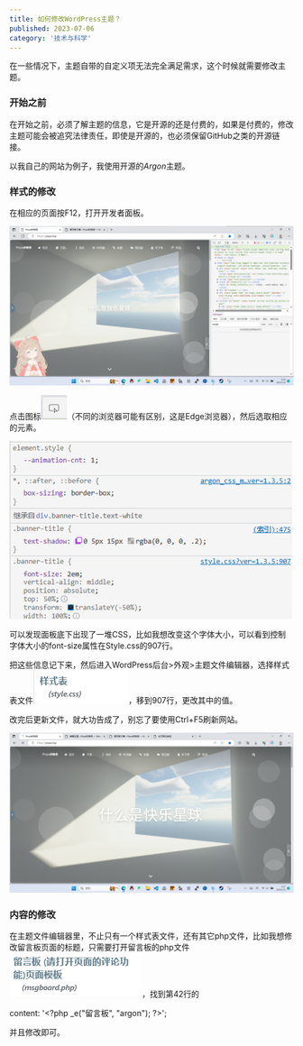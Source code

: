 ```yaml
---
title: 如何修改WordPress主题？
published: 2023-07-06
category: '技术与科学'
---
```


在一些情况下，主题自带的自定义项无法完全满足需求，这个时候就需要修改主题。

### 开始之前

在开始之前，必须了解主题的信息，它是开源的还是付费的，如果是付费的，修改主题可能会被追究法律责任，即使是开源的，也必须保留GitHub之类的开源链接。

以我自己的网站为例子，我使用开源的*Argon*主题。

### 样式的修改

在相应的页面按F12，打开开发者面板。

![](images/屏幕截图-2023-07-06-090656-1024x576.png)

点击图标![](images/屏幕截图-2023-07-06-091021.png)（不同的浏览器可能有区别，这是Edge浏览器），然后选取相应的元素。

![](images/屏幕截图-2023-07-06-091401.png)

可以发现面板底下出现了一堆CSS，比如我想改变这个字体大小，可以看到控制字体大小的font-size属性在Style.css的907行。

把这些信息记下来，然后进入WordPress后台>外观>主题文件编辑器，选择样式表文件![](images/屏幕截图-2023-07-06-092037.png)，移到907行，更改其中的值。

改完后更新文件，就大功告成了，别忘了要使用Ctrl+F5刷新网站。

![](images/屏幕截图-2023-07-06-092713-1024x576.png)

### 内容的修改

在主题文件编辑器里，不止只有一个样式表文件，还有其它php文件，比如我想修改留言板页面的标题，只需要打开留言板的php文件![](images/屏幕截图-2023-07-06-093708.png)，找到第42行的

content: '&lt;?php _e("留言板", "argon"); ?>';

并且修改即可。
